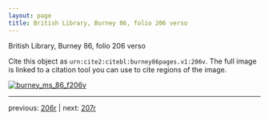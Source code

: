```yaml
---
layout: page
title: British Library, Burney 86, folio 206 verso
---
```


British Library, Burney 86, folio 206 verso

Cite this object as `urn:cite2:citebl:burney86pages.v1:206v`.  The full image is linked to a citation tool you can use to cite regions of the image.

[![burney_ms_86_f206v](http://www.homermultitext.org/iipsrv?IIIF=/project/homer/pyramidal/deepzoom/citebl/burney86imgs/v1/burney_ms_86_f206v.tif/full/800,/0/default.jpg)](http://www.homermultitext.org/ict2/?urn=urn:cite2:citebl:burney86imgs.v1:burney_ms_86_f206v) 

---

previous:  [206r](../206r/) | next: [207r](../207r/)